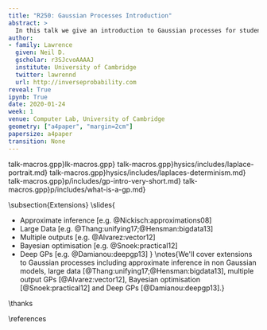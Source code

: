 ```yaml
---
title: "R250: Gaussian Processes Introduction"
abstract: >
  In this talk we give an introduction to Gaussian processes for students who are interested in working with GPs for the the R250 module. 
author:
- family: Lawrence
  given: Neil D.
  gscholar: r3SJcvoAAAAJ
  institute: University of Cambridge
  twitter: lawrennd
  url: http://inverseprobability.com
reveal: True
ipynb: True
date: 2020-01-24
week: 1
venue: Computer Lab, University of Cambridge
geometry: ["a4paper", "margin=2cm"]
papersize: a4paper
transition: None
---
```


talk-macros.gpp}lk-macros.gpp}
talk-macros.gpp}hysics/includes/laplace-portrait.md}
talk-macros.gpp}hysics/includes/laplaces-determinism.md}
talk-macros.gpp}p/includes/gp-intro-very-short.md}
talk-macros.gpp}p/includes/what-is-a-gp.md}

\subsection{Extensions}
\slides{
* Approximate inference [e.g. @Nickisch:approximations08]
* Large Data [e.g. @Thang:unifying17;@Hensman:bigdata13]
* Multiple outputs [e.g. @Alvarez:vector12]
* Bayesian optimisation [e.g. @Snoek:practical12]
* Deep GPs [e.g. @Damianou:deepgp13]
}
\notes{We'll cover extensions to Gaussian processes including approximate inference in non Gaussian models, large data [@Thang:unifying17;@Hensman:bigdata13], multiple output GPs [@Alvarez:vector12], Bayesian optimisation [@Snoek:practical12] and Deep GPs [@Damianou:deepgp13].}

\thanks

\references

